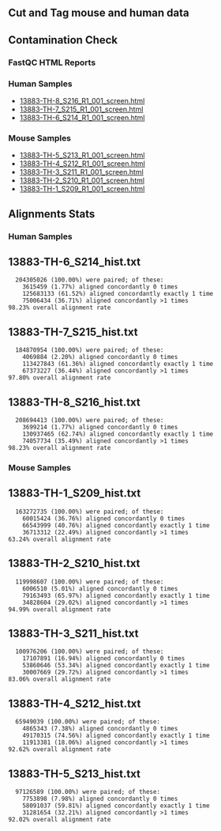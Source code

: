 ## Cut and Tag mouse and human data 

## Contamination Check 


### FastQC HTML Reports

### Human Samples 

- [13883-TH-8_S216_R1_001_screen.html](docs/13883-TH-8_S216_R1_001_screen.html)
- [13883-TH-7_S215_R1_001_screen.html](docs/13883-TH-7_S215_R1_001_screen.html)
- [13883-TH-6_S214_R1_001_screen.html](docs/13883-TH-6_S214_R1_001_screen.html)


### Mouse Samples 

- [13883-TH-5_S213_R1_001_screen.html](docs/13883-TH-5_S213_R1_001_screen.html)
- [13883-TH-4_S212_R1_001_screen.html](docs/13883-TH-4_S212_R1_001_screen.html)
- [13883-TH-3_S211_R1_001_screen.html](docs/13883-TH-3_S211_R1_001_screen.html)
- [13883-TH-2_S210_R1_001_screen.html](docs/13883-TH-2_S210_R1_001_screen.html)
- [13883-TH-1_S209_R1_001_screen.html](docs/13883-TH-1_S209_R1_001_screen.html)

## Alignments Stats 

### Human Samples 

## 13883-TH-6\_S214\_hist.txt
```text204305026 reads; of these:
  204305026 (100.00%) were paired; of these:
    3615459 (1.77%) aligned concordantly 0 times
    125683133 (61.52%) aligned concordantly exactly 1 time
    75006434 (36.71%) aligned concordantly >1 times
98.23% overall alignment rate
```
## 13883-TH-7\_S215\_hist.txt
```text184870954 reads; of these:
  184870954 (100.00%) were paired; of these:
    4069884 (2.20%) aligned concordantly 0 times
    113427843 (61.36%) aligned concordantly exactly 1 time
    67373227 (36.44%) aligned concordantly >1 times
97.80% overall alignment rate
```
## 13883-TH-8\_S216\_hist.txt
```text208694413 reads; of these:
  208694413 (100.00%) were paired; of these:
    3699214 (1.77%) aligned concordantly 0 times
    130937465 (62.74%) aligned concordantly exactly 1 time
    74057734 (35.49%) aligned concordantly >1 times
98.23% overall alignment rate
```


### Mouse Samples 

## 13883-TH-1\_S209\_hist.txt
```text163272735 reads; of these:
  163272735 (100.00%) were paired; of these:
    60015424 (36.76%) aligned concordantly 0 times
    66543999 (40.76%) aligned concordantly exactly 1 time
    36713312 (22.49%) aligned concordantly >1 times
63.24% overall alignment rate
```
## 13883-TH-2\_S210\_hist.txt
```text119998607 reads; of these:
  119998607 (100.00%) were paired; of these:
    6006510 (5.01%) aligned concordantly 0 times
    79163493 (65.97%) aligned concordantly exactly 1 time
    34828604 (29.02%) aligned concordantly >1 times
94.99% overall alignment rate
```
## 13883-TH-3\_S211\_hist.txt
```text100976206 reads; of these:
  100976206 (100.00%) were paired; of these:
    17107891 (16.94%) aligned concordantly 0 times
    53860646 (53.34%) aligned concordantly exactly 1 time
    30007669 (29.72%) aligned concordantly >1 times
83.06% overall alignment rate
```
## 13883-TH-4\_S212\_hist.txt
```text65949039 reads; of these:
  65949039 (100.00%) were paired; of these:
    4865343 (7.38%) aligned concordantly 0 times
    49170315 (74.56%) aligned concordantly exactly 1 time
    11913381 (18.06%) aligned concordantly >1 times
92.62% overall alignment rate
```
## 13883-TH-5\_S213\_hist.txt
```text97126589 reads; of these:
  97126589 (100.00%) were paired; of these:
    7753898 (7.98%) aligned concordantly 0 times
    58091037 (59.81%) aligned concordantly exactly 1 time
    31281654 (32.21%) aligned concordantly >1 times
92.02% overall alignment rate
```
